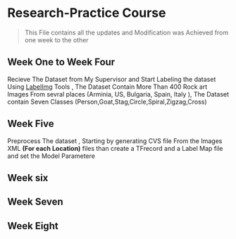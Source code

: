# Research-Practice Course 
> This File contains all the updates and Modification was Achieved from one week to the other

## Week One to Week Four

Recieve The Dataset from My Supervisor and Start Labeling the dataset Using [LabelImg]([url](https://github.com/HumanSignal/labelImg)) Tools , The Dataset Contain More Than 400 Rock art Images From sevral places (Arminia, US, Bulgaria, Spain, Italy ), The Dataset contain Seven Classes (Person,Goat,Stag,Circle,Spiral,Zigzag,Cross)

## Week Five

Preprocess The dataset , Starting by generating CVS file From the Images XML **(For each Location)** files than create a TFrecord and a Label Map file and set the Model Parametere 

## Week six

## Week Seven

## Week Eight


